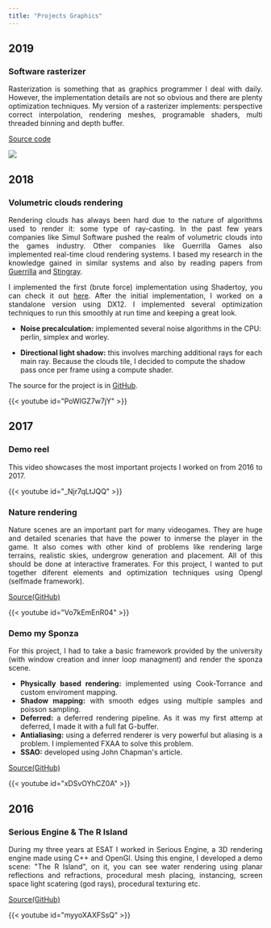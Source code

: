 ```yaml
---
title: "Projects Graphics"
---
```


## 2019

### Software rasterizer
<p style="text-align: justify;">
	Rasterization is something that as graphics programmer I deal with daily. However, the implementation details are not so obvious and there are plenty optimization techniques.
	My version of a rasterizer implements: perspective correct interpolation, rendering meshes, programable shaders, multi threaded binning and depth buffer.
</p>

<a target="blank_" href="https://github.com/piluve/NRaster">Source code</a>

<img src="../images/raster.jpg"/>


## 2018

### Volumetric clouds rendering
<p style="text-align: justify;">
	Rendering clouds has always been hard due to the nature of algorithms used to render it: some type of ray-casting. In the past few years companies like Simul Software pushed the realm of volumetric clouds into the games industry. Other companies like Guerrilla Games also implemented real-time cloud rendering systems. I based my research in the knowledge gained in similar systems and also by reading papers from <a target="blank_" href="https://www.guerrilla-games.com/read/the-real-time-volumetric-cloudscapes-of-horizon-zero-dawn">Guerrilla</a> and <a target="blank_" href="http://bitsquid.blogspot.co.uk/2016/07/volumetric-clouds.html">Stingray</a>.
</p>
<p style="text-align: justify;">
	I implemented the first (brute force) implementation using Shadertoy, you can check it out <a target="blank_" href="https://www.shadertoy.com/view/MtfBD7">here</a>.
	After the initial implementation, I worked on a standalone version using DX12. I implemented several optimization techniques to run this smoothly at run time and keeping a great look.
</p>

+ **Noise precalculation:** implemented several noise algorithms in the CPU: perlin, simplex and worley. 

+ **Directional light shadow:** this involves marching additional rays for each main ray. Because the clouds tile, I decided to compute the shadow pass once per frame using a compute shader.

The source for the project is in <a target="blank_" href="https://github.com/piluve/AwesomeEngine">GitHub</a>.

{{< youtube id="PoWlGZ7w7jY" >}}

## 2017

### Demo reel
<p style="text-align: justify;">
	This video showcases the most important projects I worked on from 2016 to 2017.
</p>

{{< youtube id="_Njr7qLtJQQ" >}}


### Nature rendering
<p style="text-align: justify;">
	Nature scenes are an important part for many videogames. They are huge and detailed scenaries that have the power to inmerse the player in the game. It also comes with other kind of problems like rendering large terrains, realistic skies, undergrow generation and placement. All of this should be done at interactive framerates. For this project, I wanted to put together diferent elements and optimization techniques using Opengl (selfmade framework). 
</p>

[Source(GitHub)](https://github.com/piluve/Nature)

{{< youtube id="Vo7kEmEnR04" >}}


### Demo my Sponza
<p style="text-align: justify;">
	For this project, I had to take a basic framework provided by the university (with window creation and inner loop managment) and render the sponza scene. 
</p>

<ul style="text-align: justify;">
<li>
	<b>Physically based rendering:</b> implemented using Cook-Torrance and custom enviroment mapping.
</li>
<li>
	<b>Shadow mapping:</b> with smooth edges using multiple samples and poisson sampling.
</li>
<li>
	<b>Deferred:</b> a deferred rendering pipeline. As it was my first attemp at deferred, I made it with a full fat G-buffer.
</li>
<li>
	<b>Antialiasing:</b> using a deferred renderer is very powerful but aliasing is a problem. I implemented FXAA to solve this problem.
</li>
<li>
	<b>SSAO:</b> developed using John Chapman's article.
</li>
</ul>

[Source(GitHub)](https://github.com/piluve/DemoMySponza)

{{< youtube id="xDSvOYhCZ0A" >}}

## 2016

### Serious Engine & The R Island
<p style="text-align: justify;">
	During my three years at ESAT I worked in Serious Engine, a 3D rendering engine made using C++ and OpenGl. Using this engine, I developed a demo scene: "The R Island", on it, you can see water rendering using planar reflections and refractions, procedural mesh placing, instancing, screen space light scatering (god rays), procedural texturing etc.
</p>

[Source(GitHub)](https://github.com/piluve/TheRIsland)

{{< youtube id="myyoXAXFSsQ" >}}